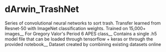 # dArwin_TrashNet
Series of convolutional neural networks to sort trash. Transfer learned from Resnet-50 with ImageNet classification weights. Trained on 15,000+ images__
For Gregory Valor's Period 6 APES class__
Contains a single .h5 model file that can be loaded through tensorflow + keras or through the provided notebook__
Dataset created by combining existing datasets online
